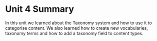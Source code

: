 # Unit 4 Summary

In this unit we learned about the Taxonomy system and how to use it to categorise content. We also learned how to create new vocabularies, taxonomy terms and how to add a taxonomy field to content types.

